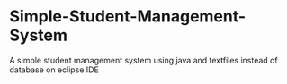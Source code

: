 # Simple-Student-Management-System
A simple student management system using java and textfiles instead of database on eclipse IDE
